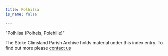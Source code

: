 ```yaml
---
title: Polhilsa
is_name: false

---
```


"Polhilsa (Polhels, Polehille)"


The Stoke Climsland Parish Archive holds material under this index entry. To find out more please [contact us](/contact/)
